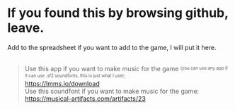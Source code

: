 # If you found this by browsing github, leave.
Add to the spreadsheet if you want to add to the game, I will put it here.
<br><br>
> Use this app if you want to make music for the game <sup><sub>(you can use any app if it can use .sf2 soundfonts, this is just what I use)</sub></sup>: <br>
https://lmms.io/download <br>
Use this soundfont if you want to make music for the game: <br>
https://musical-artifacts.com/artifacts/23
